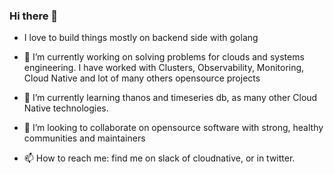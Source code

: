 ### Hi there 👋

- I love to build things mostly on backend side with golang
- 🔭 I’m currently working on solving problems for clouds and systems engineering. I have worked with Clusters, Observability, Monitoring, Cloud Native and lot of many others opensource projects
- 🌱 I’m currently learning thanos and timeseries db, as many other Cloud Native technologies.

- 👯 I’m looking to collaborate on opensource software with strong, healthy communities and maintainers

- 📫 How to reach me: find me on slack of cloudnative, or in twitter.
